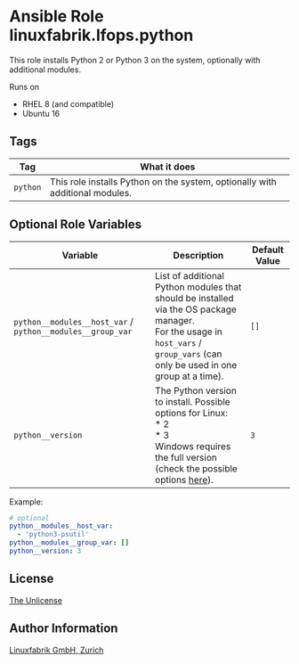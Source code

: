 # Ansible Role linuxfabrik.lfops.python

This role installs Python 2 or Python 3 on the system, optionally with additional modules.

Runs on

* RHEL 8 (and compatible)
* Ubuntu 16


## Tags

| Tag      | What it does                                                                 |
| ---      | ------------                                                                 |
| `python` | This role installs Python on the system, optionally with additional modules. |


## Optional Role Variables

| Variable | Description | Default Value |
| -------- | ----------- | ------------- |
| `python__modules__host_var` / `python__modules__group_var` | List of additional Python modules that should be installed via the OS package manager.<br>For the usage in `host_vars` / `group_vars` (can only be used in one group at a time). | `[]` |
| `python__version` | The Python version to install. Possible options for Linux:<br> * 2<br> * 3<br> Windows requires the full version (check the possible options [here](https://www.python.org/ftp/python/)). | `3` |

Example:
```yaml
# optional
python__modules__host_var:
  - 'python3-psutil'
python__modules__group_var: []
python__version: 3
```


## License

[The Unlicense](https://unlicense.org/)


## Author Information

[Linuxfabrik GmbH, Zurich](https://www.linuxfabrik.ch)
